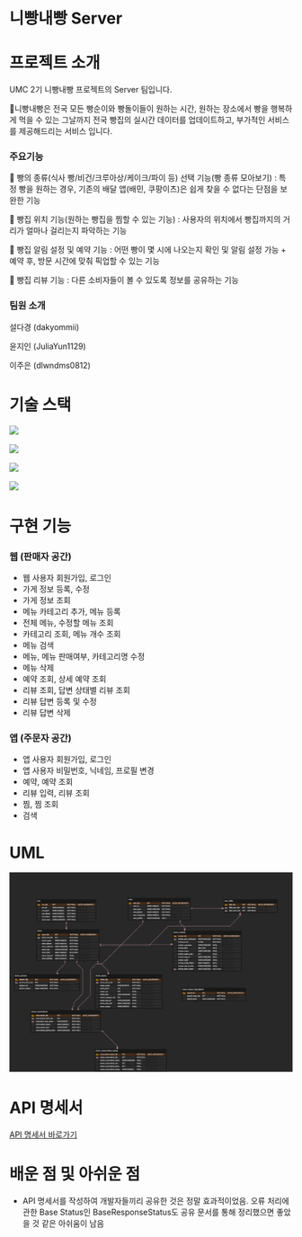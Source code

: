 # 니빵내빵 Server

# 프로젝트 소개
UMC 2기 니빵내빵 프로젝트의 Server 팀입니다.

📌니빵내빵은 전국 모든 빵순이와 빵돌이들이 원하는 시간, 원하는 장소에서 빵을 행복하게 먹을 수 있는 그날까지 전국 빵집의 실시간 데이터를 업데이트하고, 부가적인 서비스를 제공해드리는 서비스 입니다.

### 주요기능

🍞 빵의 종류(식사 빵/비건/크루아상/케이크/파이 등) 선택 기능(빵 종류 모아보기) 
 : 특정 빵을 원하는 경우, 기존의 배달 앱(배민, 쿠팡이츠)은 쉽게 찾을 수 없다는 단점을 보완한 기능
 

🍞 빵집 위치 기능(원하는 빵집을 찜할 수 있는 기능) 
: 사용자의 위치에서 빵집까지의 거리가 얼마나 걸리는지 파악하는 기능

🍞 빵집 알림 설정 및 예약 기능
: 어떤 빵이 몇 시에 나오는지 확인 및 알림 설정 가능 + 예약 후, 방문 시간에 맞춰 픽업할 수 있는 기능

🍞 빵집 리뷰 기능 
: 다른 소비자들이 볼 수 있도록 정보를 공유하는 기능



### 팀원 소개

설다경 (dakyommii)

윤지인 (JuliaYun1129)

이주은 (dlwndms0812)

# 기술 스택

<img src="https://img.shields.io/badge/Spring Boot-6DB33F?style=flat-square&logo=C%2B%2B&logoColor=white"/></a>

<img src="https://img.shields.io/badge/MySQL-4479A1?style=flat-square&logo=C%2B%2B&logoColor=white"/></a>

<img src="https://img.shields.io/badge/Amazon EC2-FF9900?style=flat-square&logo=C%2B%2B&logoColor=white"/></a>

<img src="https://img.shields.io/badge/Amazon RDS-527FFF?style=flat-square&logo=C%2B%2B&logoColor=white"/></a>

# 구현 기능

### 웹 (판매자 공간)
- 웹 사용자 회원가입, 로그인
- 가게 정보 등록, 수정
- 가게 정보 조회
- 메뉴 카테고리 추가, 메뉴 등록
- 전체 메뉴, 수정할 메뉴 조회
- 카테고리 조회, 메뉴 개수 조회
- 메뉴 검색
- 메뉴, 메뉴 판매여부, 카테고리명 수정
- 메뉴 삭제
- 예약 조회, 상세 예약 조회
- 리뷰 조회, 답변 상태별 리뷰 조회
- 리뷰 답변 등록 및 수정
- 리뷰 답변 삭제

### 앱 (주문자 공간)
- 앱 사용자 회원가입, 로그인
- 앱 사용자 비밀번호, 닉네임, 프로필 변경
- 예약, 예약 조회
- 리뷰 입력, 리뷰 조회
- 찜, 찜 조회
- 검색

# UML

![umc_bread.png](https://github.com/UMC77/Server_new/blob/main/umc_bread.png)

# API 명세서
[API 명세서 바로가기](https://docs.google.com/spreadsheets/d/1ukqpz-uhL1GAEvm_u8lrGBq-Kcody0zct7Dn8fWv8M0/edit?usp=sharing)

# 배운 점 및 아쉬운 점

- API 명세서를 작성하여 개발자들끼리 공유한 것은 정말 효과적이었음. 오류 처리에 관한 Base Status인 BaseResponseStatus도 공유 문서를 통해 정리했으면 좋았을 것 같은 아쉬움이 남음
